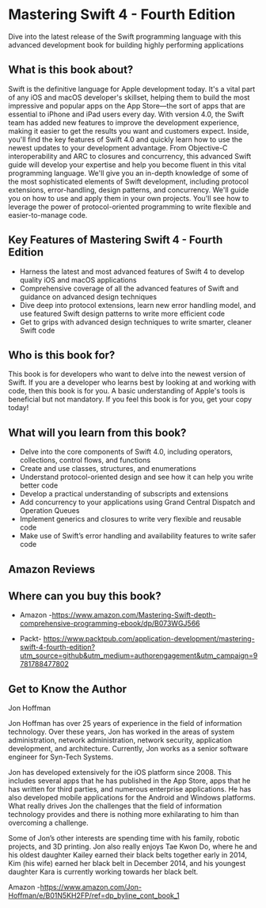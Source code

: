# Mastering Swift 4 - Fourth Edition
Dive into the latest release of the Swift programming language with this advanced development book for building highly performing applications

## What is this book about?
Swift is the definitive language for Apple development today. It's a vital part of any iOS and macOS developer's skillset, helping them to build the most impressive and popular apps on the App Store—the sort of apps that are essential to iPhone and iPad users every day. With version 4.0, the Swift team has added new features to improve the development experience, making it easier to get the results you want and customers expect.
Inside, you'll find the key features of Swift 4.0 and quickly learn how to use the newest updates to your development advantage. From Objective-C interoperability and ARC to closures and concurrency, this advanced Swift guide will develop your expertise and help you become fluent in this vital programming language.
We'll give you an in-depth knowledge of some of the most sophisticated elements of Swift development, including protocol extensions, error-handling, design patterns, and concurrency. We'll guide you on how to use and apply them in your own projects. You'll see how to leverage the power of protocol-oriented programming to write flexible and easier-to-manage code.

## Key Features of Mastering Swift 4 - Fourth Edition
* Harness the latest and most advanced features of Swift 4 to develop quality iOS and macOS applications
*	Comprehensive coverage of all the advanced features of Swift and guidance on advanced design techniques
* Dive deep into protocol extensions, learn new error handling model, and use featured Swift design patterns to write more efficient code
*	Get to grips with advanced design techniques to write smarter, cleaner Swift code

## Who is this book for?
This book is for developers who want to delve into the newest version of Swift. If you are a developer who learns best by looking at and working with code, then this book is for you. A basic understanding of Apple's tools is beneficial but not mandatory. If you feel this book is for you, get your copy today!

## What will you learn from this book?
*	Delve into the core components of Swift 4.0, including operators, collections, control flows, and functions
*	Create and use classes, structures, and enumerations
*	Understand protocol-oriented design and see how it can help you write better code
*	Develop a practical understanding of subscripts and extensions
*	Add concurrency to your applications using Grand Central Dispatch and Operation Queues
*	Implement generics and closures to write very flexible and reusable code
*	Make use of Swift’s error handling and availability features to write safer code

## Amazon Reviews


## Where can you buy this book?
*	Amazon -https://www.amazon.com/Mastering-Swift-depth-comprehensive-programming-ebook/dp/B073WGJ566

*	Packt- https://www.packtpub.com/application-development/mastering-swift-4-fourth-edition?utm_source=github&utm_medium=authorengagement&utm_campaign=9781788477802

## Get to Know the Author
Jon Hoffman

Jon Hoffman has over 25 years of experience in the field of information technology. Over these years, Jon has worked in the areas of system administration, network administration, network security, application development, and architecture. Currently, Jon works as a senior software engineer for Syn-Tech Systems.

Jon has developed extensively for the iOS platform since 2008. This includes several apps that he has published in the App Store, apps that he has written for third parties, and numerous enterprise applications. He has also developed mobile applications for the Android and Windows platforms. What really drives Jon the challenges that the field of information technology provides and there is nothing more exhilarating to him than overcoming a challenge.

Some of Jon’s other interests are spending time with his family, robotic projects, and 3D printing. Jon also really enjoys Tae Kwon Do, where he and his oldest daughter Kailey earned their black belts together early in 2014, Kim (his wife) earned her black belt in December 2014, and his youngest daughter Kara is currently working towards her black belt.

Amazon -https://www.amazon.com/Jon-Hoffman/e/B01N5KH2FP/ref=dp_byline_cont_book_1


